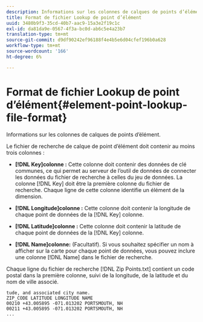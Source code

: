 ```yaml
---
description: Informations sur les colonnes de calques de points d’élément.
title: Format de fichier Lookup de point d’élément
uuid: 3480b9f3-35cd-40b7-aac9-15a3e2f19c1c
exl-id: da81da9e-0567-4f3a-bc0d-ab6c5e4a23b7
translation-type: tm+mt
source-git-commit: d9df90242ef96188f4e4b5e6d04cfef196b0a628
workflow-type: tm+mt
source-wordcount: '166'
ht-degree: 6%

---
```


# Format de fichier Lookup de point d’élément{#element-point-lookup-file-format}

Informations sur les colonnes de calques de points d’élément.

Le fichier de recherche de calque de point d’élément doit contenir au moins trois colonnes :

* **[!DNL Key]colonne :** Cette colonne doit contenir des données de clé communes, ce qui permet au serveur de l’outil de données de connecter les données du fichier de recherche à celles du jeu de données. La colonne [!DNL Key] doit être la première colonne du fichier de recherche. Chaque ligne de cette colonne identifie un élément de la dimension.

* **[!DNL Longitude]colonne :** Cette colonne doit contenir la longitude de chaque point de données de la  [!DNL Key] colonne.

* **[!DNL Latitude]colonne :** Cette colonne doit contenir la latitude de chaque point de données de la  [!DNL Key] colonne.

* **[!DNL Name]colonne:** (Facultatif). Si vous souhaitez spécifier un nom à afficher sur la carte pour chaque point de données, vous pouvez inclure une colonne [!DNL Name] dans le fichier de recherche.

Chaque ligne du fichier de recherche [!DNL Zip Points.txt] contient un code postal dans la première colonne, suivi de la longitude, de la latitude et du nom de ville associé.

```
tude, and associated city name.
ZIP_CODE LATITUDE LONGITUDE NAME
00210 +43.005895 -071.013202 PORTSMOUTH, NH
00211 +43.005895 -071.013202 PORTSMOUTH, NH
...
```
